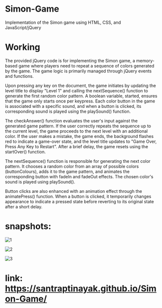 # Simon-Game
Implementation of the Simon game using HTML, CSS, and JavaScript/jQuery


# Working
The provided jQuery code is for implementing the Simon game, a memory-based game where players need to repeat a sequence of colors generated by the game. The game logic is primarily managed through jQuery events and functions.

Upon pressing any key on the document, the game initiates by updating the level title to display "Level 1" and calling the nextSequence() function to generate the first random color pattern. A boolean variable, started, ensures that the game only starts once per keypress. Each color button in the game is associated with a specific sound, and when a button is clicked, its corresponding sound is played using the playSound() function.

The checkAnswer() function evaluates the user's input against the generated game pattern. If the user correctly repeats the sequence up to the current level, the game proceeds to the next level with an additional color. If the user makes a mistake, the game ends, the background flashes red to indicate a game-over state, and the level title updates to "Game Over, Press Any Key to Restart". After a brief delay, the game resets using the startOver() function.

The nextSequence() function is responsible for generating the next color pattern. It chooses a random color from an array of possible colors (buttonColours), adds it to the game pattern, and animates the corresponding button with fadeIn and fadeOut effects. The chosen color's sound is played using playSound().

Button clicks are also enhanced with an animation effect through the animatePress() function. When a button is clicked, it temporarily changes appearance to indicate a pressed state before reverting to its original state after a short delay.

# snapshots:


![1](https://github.com/SantraptiNayak/Simon-Game/assets/107788748/9a2fc099-7562-4e3b-897d-e67060d18dd5)


![2](https://github.com/SantraptiNayak/Simon-Game/assets/107788748/4a0962e6-acf5-46e7-ab78-a239d0e20710)


![3](https://github.com/SantraptiNayak/Simon-Game/assets/107788748/613ce18f-e656-47b8-81d5-b1c39e9364bf)


# link: https://santraptinayak.github.io/Simon-Game/

